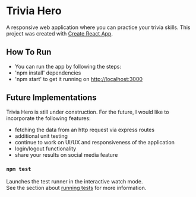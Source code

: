 # Trivia Hero

A responsive web application where you can practice your trivia skills. This project was created with [Create React App](https://github.com/facebook/create-react-app).

## How To Run

- You can run the app by following the steps:
- 'npm install' dependencies
- 'npm start' to get it running on [http://localhost:3000](http://localhost:3000)


## Future Implementations

 Trivia Hero is still under construction. For the future, I would like to incorporate the following features:
 - fetching the data from an http request via express routes
 - additional unit testing 
 - continue to work on UI/UX and responsiveness of the application
 - login/logout functionality
 - share your results on social media feature

### `npm test`

Launches the test runner in the interactive watch mode.\
See the section about [running tests](https://facebook.github.io/create-react-app/docs/running-tests) for more information.

